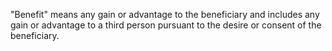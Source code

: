 "Benefit" means any gain or advantage to the beneficiary and includes any gain or advantage to a third person pursuant to the desire or consent of the beneficiary.